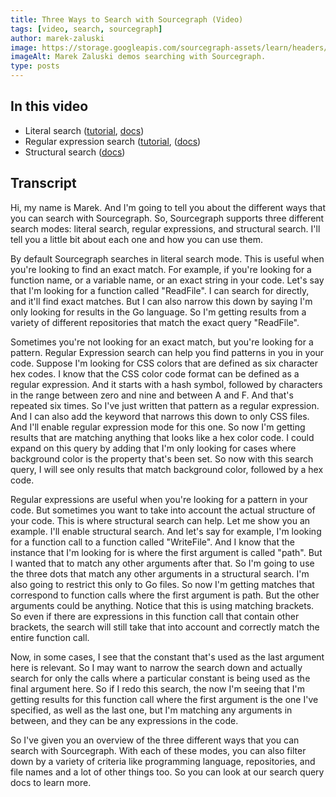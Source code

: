 ```yaml
---
title: Three Ways to Search with Sourcegraph (Video)
tags: [video, search, sourcegraph]
author: marek-zaluski
image: https://storage.googleapis.com/sourcegraph-assets/learn/headers/three-ways-to-search-thumbnail.jpg
imageAlt: Marek Zaluski demos searching with Sourcegraph.
type: posts
---
```


<EmbeddedYoutubeVideo id="XLfE2YuRwvw" />

## In this video

- Literal search ([tutorial](/literal-search-patterns), [docs](https://docs.sourcegraph.com/code_search/reference/queries#literal-search-default))
- Regular expression search ([tutorial](/regular-expression-patterns), ([docs](https://docs.sourcegraph.com/code_search/reference/queries#regular-expression-search))
- Structural search ([docs](https://docs.sourcegraph.com/code_search/reference/structural))

## Transcript

Hi, my name is Marek. And I'm going to tell you about the different ways that you can search with Sourcegraph. So, Sourcegraph supports three different search modes: literal search, regular expressions, and structural search. I'll tell you a little bit about each one and how you can use them.

By default Sourcegraph searches in literal search mode. This is useful when you're looking to find an exact match. For example, if you're looking for a function name, or a variable name, or an exact string in your code. Let's say that I'm looking for a function called "ReadFile". I can search for directly, and it'll find exact matches. But I can also narrow this down by saying I'm only looking for results in the Go language. So I'm getting results from a variety of different repositories that match the exact query "ReadFile".

Sometimes you're not looking for an exact match, but you're looking for a pattern. Regular Expression search can help you find patterns in you in your code. Suppose I'm looking for CSS colors that are defined as six character hex codes. I know that the CSS color code format can be defined as a regular expression. And it starts with a hash symbol, followed by characters in the range between zero and nine and between A and F. And that's repeated six times. So I've just written that pattern as a regular expression. And I can also add the keyword that narrows this down to only CSS files. And I'll enable regular expression mode for this one. So now I'm getting results that are matching anything that looks like a hex color code. I could expand on this query by adding that I'm only looking for cases where background color is the property that's been set. So now with this search query, I will see only results that match background color, followed by a hex code.

Regular expressions are useful when you're looking for a pattern in your code. But sometimes you want to take into account the actual structure of your code. This is where structural search can help. Let me show you an example. I'll enable structural search. And let's say for example, I'm looking for a function call to a function called "WriteFile". And I know that the instance that I'm looking for is where the first argument is called "path". But I wanted that to match any other arguments after that. So I'm going to use the three dots that match any other arguments in a structural search. I'm also going to restrict this only to Go files. So now I'm getting matches that correspond to function calls where the first argument is path. But the other arguments could be anything. Notice that this is using matching brackets. So even if there are expressions in this function call that contain other brackets, the search will still take that into account and correctly match the entire function call.

Now, in some cases, I see that the constant that's used as the last argument here is relevant. So I may want to narrow the search down and actually search for only the calls where a particular constant is being used as the final argument here. So if I redo this search, the now I'm seeing that I'm getting results for this function call where the first argument is the one I've specified, as well as the last one, but I'm matching any arguments in between, and they can be any expressions in the code.

So I've given you an overview of the three different ways that you can search with Sourcegraph. With each of these modes, you can also filter down by a variety of criteria like programming language, repositories, and file names and a lot of other things too. So you can look at our search query docs to learn more.
